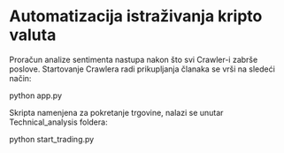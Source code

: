 # Automatizacija istraživanja kripto valuta

Proračun analize sentimenta nastupa nakon što svi Crawler-i zabrše poslove. Startovanje Crawlera radi prikupljanja članaka se vrši na sledeći način:
  
  python app.py
  

Skripta namenjena za pokretanje trgovine, nalazi se unutar Technical_analysis foldera:
  
  python start_trading.py

